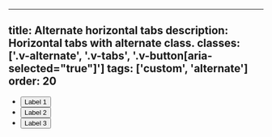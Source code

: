 <!--
 *              Copyright (c) 2025 Visa, Inc.
 *
 * Licensed under the Apache License, Version 2.0 (the "License");
 * you may not use this file except in compliance with the License.
 * You may obtain a copy of the License at
 *
 *         http://www.apache.org/licenses/LICENSE-2.0
 *
 * Unless required by applicable law or agreed to in writing, software
 * distributed under the License is distributed on an "AS IS" BASIS,
 * WITHOUT WARRANTIES OR CONDITIONS OF ANY KIND, either express or implied.
 * See the License for the specific language governing permissions and
 * limitations under the License.
 *
 -->
---
title: Alternate horizontal tabs 
description: Horizontal tabs with alternate class. 
classes: ['.v-alternate', '.v-tabs', '.v-button[aria-selected="true"]']
tags: ['custom', 'alternate']
order: 20
---

<ul class="v-tabs v-tabs-horizontal v-alternate" role="tablist">
  <li class="v-tab" role="none">
    <button aria-expanded="false" aria-selected="true" class="v-button v-button-large v-button-tertiary" role="tab">
      Label 1
    </button>
  </li>
  <li class="v-tab" role="none">
    <button aria-selected="false" class="v-button v-button-large v-button-tertiary" role="tab">
      Label 2
    </button>
  </li>
  <li class="v-tab" role="none">
    <button aria-selected="false" class="v-button v-button-large v-button-tertiary" role="tab">
      Label 3
    </button>
  </li>
</ul>
